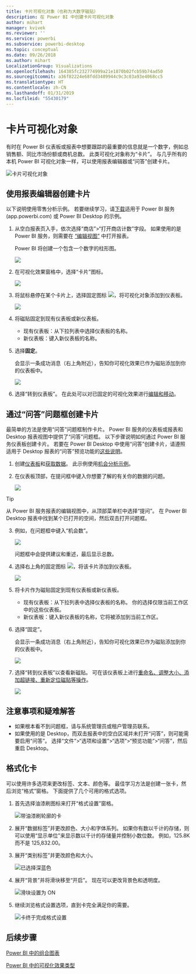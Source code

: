 ```yaml
---
title: 卡片可视化对象（也称为大数字磁贴）
description: 在 Power BI 中创建卡片可视化对象
author: mihart
manager: kvivek
ms.reviewer: ''
ms.service: powerbi
ms.subservice: powerbi-desktop
ms.topic: conceptual
ms.date: 09/26/2018
ms.author: mihart
LocalizationGroup: Visualizations
ms.openlocfilehash: 164385fc232774999a21e1870b02fcb59b74ad50
ms.sourcegitcommit: a36f82224e68fdd3489944c9c3c03a93e4068cc5
ms.translationtype: HT
ms.contentlocale: zh-CN
ms.lasthandoff: 01/31/2019
ms.locfileid: "55430179"
---
```

# <a name="card-visualizations"></a>卡片可视化对象
有时在 Power BI 仪表板或报表中想要跟踪的最重要的信息就是一个数字，例如总销售额、同比市场份额或商机总数。 此类可视化对象称为“卡片”。 与几乎所有的本机 Power BI 可视化对象一样，可以使用报表编辑器或“问答”创建卡片。

![卡片可视化对象](media/power-bi-visualization-card/pbi_opptuntiescard.png)

## <a name="create-a-card-using-the-report-editor"></a>使用报表编辑器创建卡片
以下说明使用零售分析示例。 若要继续学习，请[下载](../sample-datasets.md)适用于 Power BI 服务 (app.powerbi.com) 或 Power BI Desktop 的示例。   

1. 从空白报表页入手，依次选择“商店”\>“打开商店计数”字段。 如果使用的是 Power BI 服务，则需要在 [“编辑视图”](../service-interact-with-a-report-in-editing-view.md) 中打开报表。

    Power BI 将创建一个包含一个数字的柱形图。

   ![](media/power-bi-visualization-card/pbi_rptnumbertilechart.png)
2. 在可视化效果窗格中，选择“卡片”图标。

   ![](media/power-bi-visualization-card/power-bi-templates.png)
6. 将鼠标悬停在某个卡片上，选择固定图标 ![](media/power-bi-visualization-card/pbi_pintile.png)，将可视化对象添加到仪表板。

   ![](media/power-bi-visualization-card/power-bi-pin-icon.png)
7. 将磁贴固定到现有仪表板或新仪表板。

   * 现有仪表板：从下拉列表中选择仪表板的名称。
   * 新仪表板：键入新仪表板的名称。
8. 选择**固定**。

   会显示一条成功消息（右上角附近），告知你可视化效果已作为磁贴添加到你的仪表板中。

   ![](media/power-bi-visualization-card/power-bi-success2.png)
9. 选择“转到仪表板”。 在此处可以对已固定的可视化效果进行[编辑和移动](../service-dashboard-edit-tile.md)。


## <a name="create-a-card-from-the-qa-question-box"></a>通过“问答”问题框创建卡片
最简单的方法是使用“问答”问题框制作卡片。 Power BI 服务的仪表板或报表和 Desktop 报表视图中提供了“问答”问题框。 以下步骤说明如何通过 Power BI 服务仪表板创建卡片。 若要在 Power BI Desktop 中使用“问答”创建卡片，请遵照适用于 Desktop 报表的“问答”预览功能的[这些说明](https://powerbi.microsoft.com/blog/power-bi-desktop-december-feature-summary/#QandA)。

1. 创建[仪表板](../service-dashboards.md)和[获取数据](../service-get-data.md)。 此示例使用[机会分析示例](../sample-opportunity-analysis.md)。

1. 在仪表板顶部，在提问框中键入你想要了解的有关你的数据的问题。 

   ![](media/power-bi-visualization-card/power-bi-q-and-a-box.png)

> [!TIP]
> 从 Power BI 服务报表的编辑视图中，从顶部菜单栏中选择“提问”。 在 Power BI Desktop 报表中找到某个已打开的空间，然后双击打开问题框。

3. 例如，在问题框中键入“机会数”。

   ![](media/power-bi-visualization-card/power-bi-q-and-a.png)

   问题框中会提供建议和重述，最后显示总数。  
4. 选择右上角的固定图标 ![](media/power-bi-visualization-card/pbi_pintile.png)，将该卡片添加到仪表板。

   ![](media/power-bi-visualization-card/power-bi-pin.png)
5. 将卡片作为磁贴固定到现有仪表板或新仪表板。

   * 现有仪表板：从下拉列表中选择仪表板的名称。 你的选择仅限当前工作区中的这些仪表板。
   * 新仪表板：键入新仪表板的名称，它将被添加到当前工作区。
6. 选择“固定”。

   会显示一条成功消息（右上角附近），告知你可视化效果已作为磁贴添加到你的仪表板中。  

   ![](media/power-bi-visualization-card/power-bi-success2.png)
7. 选择“转到仪表板”以查看新磁贴。 可在该仪表板上进行[重命名、调整大小、添加超链接、重新定位磁贴等操作](../service-dashboard-edit-tile.md)。

   ![](media/power-bi-visualization-card/power-bi-pinned.png)

## <a name="considerations-and-troubleshooting"></a>注意事项和疑难解答
- 如果根本看不到问题框，请与系统管理员或租户管理员联系。    
- 如果使用的是 Desktop，而双击报表中的空白区域并未打开“问答”，则可能需要启用“问答”。  选择“文件”>“选项和设置”>“选项”>“预览功能”>“问答”，然后重启 Desktop。

## <a name="format-a-card"></a>格式化卡
可以使用许多选项来更改标签、文本、颜色等。 最佳学习方法是创建一张卡，然后浏览“格式”窗格。 下面提供了几个可用的格式选项。 

1. 首先选择油漆刷图标来打开“格式设置”窗格。 

    ![带油漆刷轮廓的卡](media/power-bi-visualization-card/power-bi-format-card.png)
2. 展开“数据标签”并更改颜色、大小和字体系列。 如果你有数以千计的存储，则可以使用“显示单位”来显示数以千计的存储量并控制小数位数。 例如，125.8K 而不是 125,832.00。

3.  展开“类别标签”并更改颜色和大小。

    ![已选择深蓝色](media/power-bi-visualization-card/power-bi-card-format.png)

4. 展开“背景”并将滑块移至“开启”。  现在可以更改背景色和透明度。

    ![滑块设置为 ON](media/power-bi-visualization-card/power-bi-format-color.png)

5. 继续浏览格式设置选项，直到卡完全满足你的需要。 

    ![卡终于完成格式设置](media/power-bi-visualization-card/power-bi-formatted.png)

## <a name="next-steps"></a>后续步骤
[Power BI 中的组合图表](power-bi-visualization-combo-chart.md)

[Power BI 中的可视化效果类型](power-bi-visualization-types-for-reports-and-q-and-a.md)
